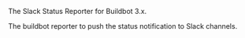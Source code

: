 The Slack Status Reporter for Buildbot 3.x.

The buildbot reporter to push the status notification to Slack channels.

